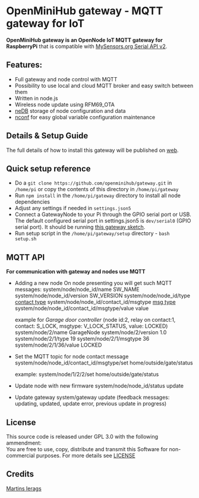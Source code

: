 # OpenMiniHub gateway - MQTT gateway for IoT

**OpenMiniHub gateway is an OpenNode IoT MQTT gateway for RaspberryPi** that is compatible with [MySensors.org Serial API v2](https://www.mysensors.org/download/serial_api_20).

## Features:
- Full gateway and node control with MQTT
- Possibility to use local and cloud MQTT broker and easy switch between them
- Written in node.js
- Wireless node update using RFM69_OTA
- [neDB](https://github.com/louischatriot/nedb) storage of node configuration and data
- [nconf](https://github.com/indexzero/nconf) for easy global variable configuration maintenance

## Details & Setup Guide
The full details of how to install this gateway will be published on [web](http://openminihub.com/gateway).

## Quick setup reference
- Do a `git clone https://github.com/openminihub/gateway.git` in `/home/pi` or copy the contents of this directory in `/home/pi/gateway`
- Run `npm install` in the `/home/pi/gateway` directory to install all node dependencies
- Adjust any settings if needed in `settings.json5`
- Connect a GatewayNode to your Pi through the GPIO serial port or USB. The default configured serial port in settings.json5 is `dev/serial0` (GPIO serial port). It should be running [this gateway sketch](https://github.com/OpenMiniHub/openminihub/tree/master/Examples/Gateway).
- Run setup script in the `/home/pi/gateway/setup` directory - `bash setup.sh`

## MQTT API
**For communication with gateway and nodes use MQTT**
- Adding a new node
  On node presenting you will get such MQTT messages:
  system/node/node_id/name			SW_NAME
  system/node/node_id/version			SW_VERSION
  system/node/node_id/type			[contact type](https://www.mysensors.org/download/serial_api_20#presentation)
  system/node/node_id/contact_id/msgtype		[msg type](https://www.mysensors.org/download/serial_api_20#set,-req)
  system/node/node_id/contact_id/msgtype/value	value

  example for *Garage door controller* (node id:2, relay on contact:1, contact: S_LOCK, msgtype: V_LOCK_STATUS, value: LOCKED)
  system/node/2/name		GarageNode
  system/node/2/version		1.0
  system/node/2/1/type		19
  system/node/2/1/msgtype	36
  system/node/2/1/36/value	LOCKED

- Set the MQTT topic for node contact message
  system/node/node_id/contact_id/msgtype/set	home/outside/gate/status

  example:
  system/node/1/2/2/set				home/outside/gate/status

- Update node with new firmware
  system/node/node_id/status	update

- Update gateway
  system/gateway	update (feedback messages: updating, updated, update error, previous update in progress)

## License
This source code is released under GPL 3.0 with the following ammendment:<br/>
You are free to use, copy, distribute and transmit this Software for non-commercial purposes.
For more details see [LICENSE](https://github.com/OpenMiniHub/gateway/LICENSE)

## Credits
[Martins Ierags](http://openminihub.com/contact)

